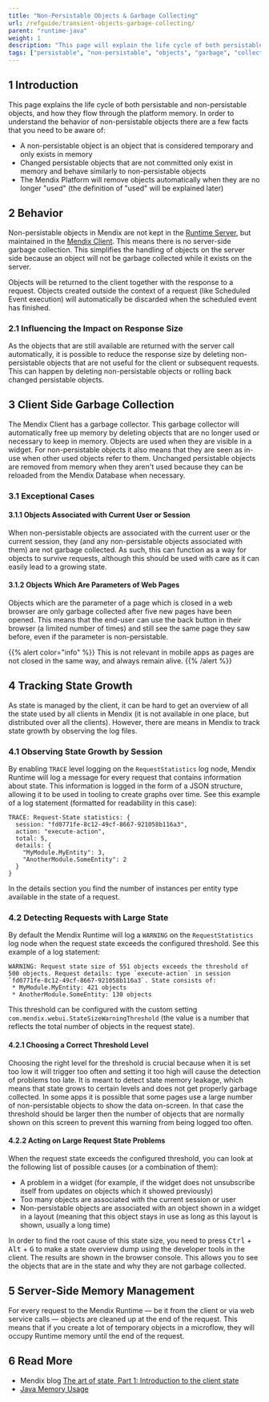 ```yaml
---
title: "Non-Persistable Objects & Garbage Collecting"
url: /refguide/transient-objects-garbage-collecting/
parent: "runtime-java"
weight: 1
description: "This page will explain the life cycle of both persistable and non-persistable objects, and how they flow through the platform memory."
tags: ["persistable", "non-persistable", "objects", "garbage", "collecting"]
---
```


## 1 Introduction

This page explains the life cycle of both persistable and non-persistable objects, and how they flow through the platform memory. In order to understand the behavior of non-persistable objects there are a few facts that you need to be aware of:

*   A non-persistable object is an object that is considered temporary and only exists in memory
*   Changed persistable objects that are not committed only exist in memory and behave similarly to non-persistable objects
*   The Mendix Platform will remove objects automatically when they are no longer "used" (the definition of "used" will be explained later)

## 2 Behavior

Non-persistable objects in Mendix are not kept in the [Runtime Server](runtime-server), but maintained in the [Mendix Client](mendix-client). This means there is no server-side garbage collection. This simplifies the handling of objects on the server side because an object will not be garbage collected while it exists on the server.

Objects will be returned to the client together with the response to a request. Objects created outside the context of a request (like Scheduled Event execution) will automatically be discarded when the scheduled event has finished.

### 2.1 Influencing the Impact on Response Size

As the objects that are still available are returned with the server call automatically, it is possible to reduce the response size by deleting non-persistable objects that are not useful for the client or subsequent requests. This can happen by deleting non-persistable objects or rolling back changed persistable objects.

## 3 Client Side Garbage Collection

The Mendix Client has a garbage collector. This garbage collector will automatically free up memory by deleting objects that are no longer used or necessary to keep in memory. Objects are used when they are visible in a widget. For non-persistable objects it also means that they are seen as in-use when other used objects refer to them. Unchanged persistable objects are removed from memory when they aren't used because they can be reloaded from the Mendix Database when necessary.

### 3.1 Exceptional Cases

#### 3.1.1 Objects Associated with Current User or Session

When non-persistable objects are associated with the current user or the current session, they (and any non-persistable objects associated with them) are not garbage collected. As such, this can function as a way for objects to survive requests, although this should be used with care as it can easily lead to a growing state.

#### 3.1.2 Objects Which Are Parameters of Web Pages

Objects which are the parameter of a page which is closed in a web browser are only garbage collected after five new pages have been opened. This means that the end-user can use the back button in their browser (a limited number of times) and still see the same page they saw before, even if the parameter is non-persistable.

{{% alert color="info" %}}
This is not relevant in mobile apps as pages are not closed in the same way, and always remain alive.
{{% /alert %}}

## 4 Tracking State Growth

As state is managed by the client, it can be hard to get an overview of all the state used by all clients in Mendix (it is not available in one place, but distributed over all the clients). However, there are means in Mendix to track state growth by observing the log files.

### 4.1 Observing State Growth by Session

By enabling `TRACE` level logging on the `RequestStatistics` log node, Mendix Runtime will log a message for every request that contains information about state. This information is logged in the form of a JSON structure, allowing it to be used in tooling to create graphs over time. See this example of a log statement (formatted for readability in this case):
```
TRACE: Request-State statistics: {
  session: "fd0771fe-8c12-49cf-8667-921058b116a3",
  action: "execute-action",
  total: 5,
  details: {
    "MyModule.MyEntity": 3,
    "AnotherModule.SomeEntity": 2
  }
}
```
In the details section you find the number of instances per entity type available in the state of a request.

### 4.2 Detecting Requests with Large State

By default the Mendix Runtime will log a `WARNING` on the `RequestStatistics` log node when the request state exceeds the configured threshold. See this example of a log statement:

```
WARNING: Request state size of 551 objects exceeds the threshold of 500 objects. Request details: type `execute-action` in session `fd0771fe-8c12-49cf-8667-921058b116a3`. State consists of:
 * MyModule.MyEntity: 421 objects
 * AnotherModule.SomeEntity: 130 objects
```
This threshold can be configured with the custom setting `com.mendix.webui.StateSizeWarningThreshold` (the value is a number that reflects the total number of objects in the request state).

#### 4.2.1 Choosing a Correct Threshold Level

Choosing the right level for the threshold is crucial because when it is set too low it will trigger too often and setting it too high will cause the detection of problems too late. It is meant to detect state memory leakage, which means that state grows to certain levels and does not get properly garbage collected. In some apps it is possible that some pages use a large number of non-persistable objects to show the data on-screen. In that case the threshold should be larger then the number of objects that are normally shown on this screen to prevent this warning from being logged too often.

#### 4.2.2 Acting on Large Request State Problems

When the request state exceeds the configured threshold, you can look at the following list of possible causes (or a combination of them):

* A problem in a widget (for example, if the widget does not unsubscribe itself from updates on objects which it showed previously)
* Too many objects are associated with the current session or user
* Non-persistable objects are associated with an object shown in a widget in a layout (meaning that this object stays in use as long as this layout is shown, usually a long time)

In order to find the root cause of this state size, you need to press <kbd>Ctrl</kbd> + <kbd>Alt</kbd> + <kbd>G</kbd> to make a state overview dump using the developer tools in the client. The results are shown in the browser console. This allows you to see the objects that are in the state and why they are not garbage collected.

## 5 Server-Side Memory Management

For every request to the Mendix Runtime — be it from the client or via web service calls — objects are cleaned up at the end of the request. This means that if you create a lot of temporary objects in a microflow, they will occupy Runtime memory until the end of the request.

## 6 Read More

* Mendix blog [The art of state, Part 1: Introduction to the client state ](https://www.mendix.com/blog/the-art-of-state-part-1-introduction-to-the-client-state/)
* [Java Memory Usage](java-memory-usage)
